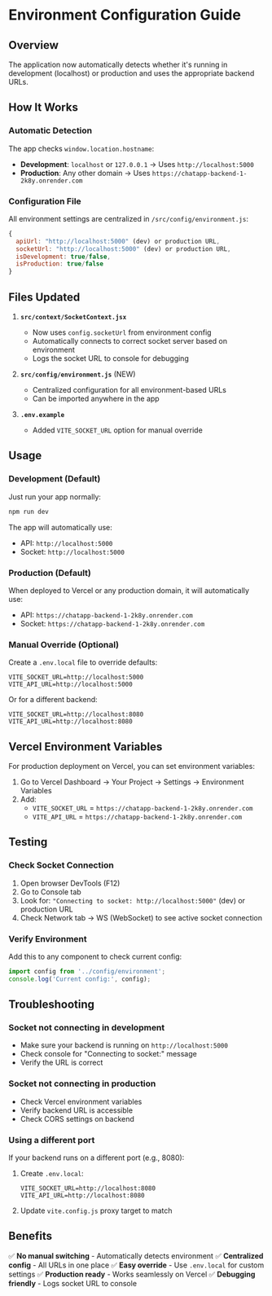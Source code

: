 # Environment Configuration Guide

## Overview
The application now automatically detects whether it's running in development (localhost) or production and uses the appropriate backend URLs.

## How It Works

### Automatic Detection
The app checks `window.location.hostname`:
- **Development**: `localhost` or `127.0.0.1` → Uses `http://localhost:5000`
- **Production**: Any other domain → Uses `https://chatapp-backend-1-2k8y.onrender.com`

### Configuration File
All environment settings are centralized in `/src/config/environment.js`:

```javascript
{
  apiUrl: "http://localhost:5000" (dev) or production URL,
  socketUrl: "http://localhost:5000" (dev) or production URL,
  isDevelopment: true/false,
  isProduction: true/false
}
```

## Files Updated

1. **`src/context/SocketContext.jsx`**
   - Now uses `config.socketUrl` from environment config
   - Automatically connects to correct socket server based on environment
   - Logs the socket URL to console for debugging

2. **`src/config/environment.js`** (NEW)
   - Centralized configuration for all environment-based URLs
   - Can be imported anywhere in the app

3. **`.env.example`**
   - Added `VITE_SOCKET_URL` option for manual override

## Usage

### Development (Default)
Just run your app normally:
```bash
npm run dev
```

The app will automatically use:
- API: `http://localhost:5000`
- Socket: `http://localhost:5000`

### Production (Default)
When deployed to Vercel or any production domain, it will automatically use:
- API: `https://chatapp-backend-1-2k8y.onrender.com`
- Socket: `https://chatapp-backend-1-2k8y.onrender.com`

### Manual Override (Optional)
Create a `.env.local` file to override defaults:

```env
VITE_SOCKET_URL=http://localhost:5000
VITE_API_URL=http://localhost:5000
```

Or for a different backend:
```env
VITE_SOCKET_URL=http://localhost:8080
VITE_API_URL=http://localhost:8080
```

## Vercel Environment Variables

For production deployment on Vercel, you can set environment variables:

1. Go to Vercel Dashboard → Your Project → Settings → Environment Variables
2. Add:
   - `VITE_SOCKET_URL` = `https://chatapp-backend-1-2k8y.onrender.com`
   - `VITE_API_URL` = `https://chatapp-backend-1-2k8y.onrender.com`

## Testing

### Check Socket Connection
1. Open browser DevTools (F12)
2. Go to Console tab
3. Look for: `"Connecting to socket: http://localhost:5000"` (dev) or production URL
4. Check Network tab → WS (WebSocket) to see active socket connection

### Verify Environment
Add this to any component to check current config:
```javascript
import config from '../config/environment';
console.log('Current config:', config);
```

## Troubleshooting

### Socket not connecting in development
- Make sure your backend is running on `http://localhost:5000`
- Check console for "Connecting to socket:" message
- Verify the URL is correct

### Socket not connecting in production
- Check Vercel environment variables
- Verify backend URL is accessible
- Check CORS settings on backend

### Using a different port
If your backend runs on a different port (e.g., 8080):
1. Create `.env.local`:
   ```env
   VITE_SOCKET_URL=http://localhost:8080
   VITE_API_URL=http://localhost:8080
   ```
2. Update `vite.config.js` proxy target to match

## Benefits

✅ **No manual switching** - Automatically detects environment
✅ **Centralized config** - All URLs in one place
✅ **Easy override** - Use `.env.local` for custom settings
✅ **Production ready** - Works seamlessly on Vercel
✅ **Debugging friendly** - Logs socket URL to console
